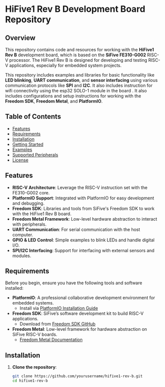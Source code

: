 # HiFive1 Rev B Development Board Repository

## Overview

This repository contains code and resources for working with the **HiFive1 Rev B** development board, which is based on the **SiFive FE310-G002** RISC-V processor. The HiFive1 Rev B is designed for developing and testing RISC-V applications, especially for embedded system projects.

This repository includes examples and libraries for basic functionality like **LED blinking**, **UART communication**, and **sensor interfacing** using various communication protocols like **SPI** and **I2C**. It also includes instruction for wifi connectivity using the esp32 SOLO-1 module in the board                            . It also includes configurations and setup instructions for working with the **Freedom SDK**, **Freedom Metal**, and **PlatformIO**.

## Table of Contents

- [Features](#features)
- [Requirements](#requirements)
- [Installation](#installation)
- [Getting Started](#getting-started)
- [Examples](#examples)
- [Supported Peripherals](#supported-peripherals)
- [License](#license)

## Features

- **RISC-V Architecture**: Leverage the RISC-V instruction set with the FE310-G002 core.
- **PlatformIO Support**: Integrated with PlatformIO for easy development and debugging.
- **Freedom SDK**: Libraries and tools from SiFive's Freedom SDK to work with the HiFive1 Rev B board.
- **Freedom Metal Framework**: Low-level hardware abstraction to interact with peripherals.
- **UART Communication**: For serial communication with the host computer.
- **GPIO & LED Control**: Simple examples to blink LEDs and handle digital I/O.
- **SPI/I2C Interfacing**: Support for interfacing with external sensors and modules.

## Requirements

Before you begin, ensure you have the following tools and software installed:

- **PlatformIO**: A professional collaborative development environment for embedded systems.
  - Install via [PlatformIO Installation Guide](https://platformio.org/install)
- **Freedom SDK**: SiFive’s software development kit to build RISC-V applications.
  - Download from [Freedom SDK GitHub](https://github.com/sifive/freedom)
- **Freedom Metal**: Low-level framework for hardware abstraction on SiFive RISC-V boards.
  - [Freedom Metal Documentation](https://github.com/sifive/freedom-metal)

## Installation

1. **Clone the repository**:

   ```bash
   git clone https://github.com/yourusername/hifive1-rev-b.git
   cd hifive1-rev-b

